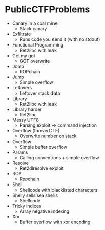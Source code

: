 # PublicCTFProblems
- Canary in a coal mine
  - Stack canary
- Exfiltrate
  - Runs code you send it (with no stdout)
- Functional Programming
  - Ret2libc with leak
- Get my got
  - GOT overwrite
- Jomp
  - ROPchain
- Jump
  - Simple overflow
- Leftovers
  - Leftover stack data
- Library
  - Ret2libc with leak
- Library harder
  - Ret2libc
- Messy UTF8
  - Parsing exploit -> command injection
- Overflow (foreverCTF)
  - Overwrite number on stack
- Overflow
  - Simple buffer overflow
- Params
  - Calling conventions + simple overflow
- Resolve
  - Ret2dlresolve exploit
- ROP
  - Ropchain
- Shell
  - Shellcode with blacklisted characters
- Shelly sells sea shells
  - Shellcode
- Tricky indices
  - Array negative indexing
- Xor
  - Buffer overflow with xor encoding
